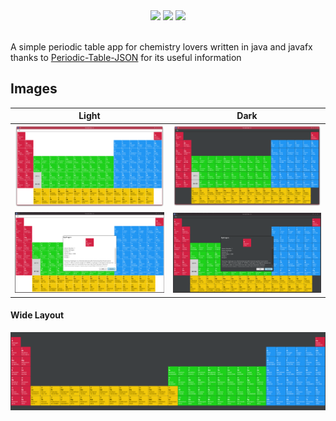<div align=center>
  <img src=https://img.shields.io/github/license/AmirAli-AZ/PeriodicTable>
  <img src=https://img.shields.io/github/v/release/AmirAli-AZ/PeriodicTable>
  <img src=https://img.shields.io/github/stars/AmirAli-AZ/PeriodicTable?style=social>
</div>
<br>

A simple periodic table app for chemistry lovers written in java and javafx
<br>
thanks to [Periodic-Table-JSON](https://github.com/Bowserinator/Periodic-Table-JSON) for its useful information

## Images

|                      Light                      |                       Dark                       |
|:-----------------------------------------------:|:------------------------------------------------:|
| <img src=images/Screenshot_20221118_174328.png> | <img src= images/Screenshot_20221118_174219.png> |
| <img src=images/Screenshot_20221118_174353.png> | <img src=images/Screenshot_20221118_174248.png>  |

#### Wide Layout

<img src=images/periodic-table-wide.png>